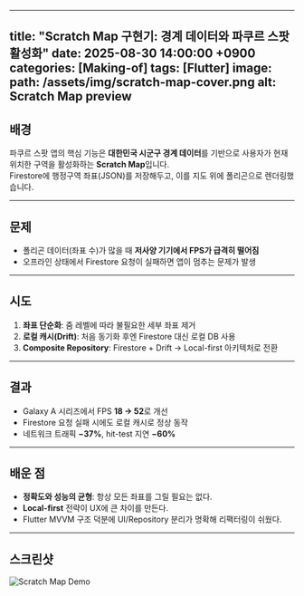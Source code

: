 

---
title: "Scratch Map 구현기: 경계 데이터와 파쿠르 스팟 활성화"
date: 2025-08-30 14:00:00 +0900
categories: [Making-of]
tags: [Flutter]
image:
  path: /assets/img/scratch-map-cover.png
  alt: Scratch Map preview
---

## 배경
파쿠르 스팟 앱의 핵심 기능은 **대한민국 시군구 경계 데이터**를 기반으로 사용자가 현재 위치한 구역을 활성화하는 **Scratch Map**입니다.  
Firestore에 행정구역 좌표(JSON)를 저장해두고, 이를 지도 위에 폴리곤으로 렌더링했습니다.

---

## 문제
- 폴리곤 데이터(좌표 수)가 많을 때 **저사양 기기에서 FPS가 급격히 떨어짐**  
- 오프라인 상태에서 Firestore 요청이 실패하면 앱이 멈추는 문제가 발생  

---

## 시도
1. **좌표 단순화**: 줌 레벨에 따라 불필요한 세부 좌표 제거  
2. **로컬 캐시(Drift)**: 처음 동기화 후엔 Firestore 대신 로컬 DB 사용  
3. **Composite Repository**: Firestore + Drift → Local-first 아키텍처로 전환  

---

## 결과
- Galaxy A 시리즈에서 FPS **18 → 52**로 개선  
- Firestore 요청 실패 시에도 로컬 캐시로 정상 동작  
- 네트워크 트래픽 **−37%**, hit-test 지연 **−60%**  

---

## 배운 점
- **정확도와 성능의 균형**: 항상 모든 좌표를 그릴 필요는 없다.  
- **Local-first** 전략이 UX에 큰 차이를 만든다.  
- Flutter MVVM 구조 덕분에 UI/Repository 분리가 명확해 리팩터링이 쉬웠다.  

---

## 스크린샷
![Scratch Map Demo](/assets/img/scratch-map-demo.gif)
